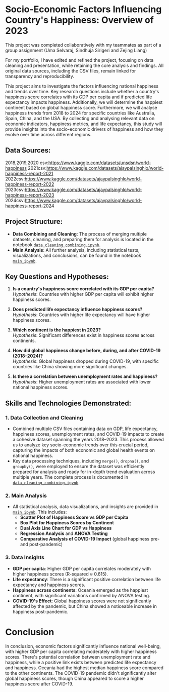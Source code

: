 # Socio-Economic Factors Influencing Country's Happiness: Overview of 2023

This project was completed collaboratively with my teammates as part of a group assignment (Uma Selvaraj, Sindhuja Sirigeri and Zejing Liang)

For my portfolio, I have edited and refined the project, focusing on data cleaning and presentation, while retaining the core analysis and findings. All original data sources, including the CSV files, remain linked for transparency and reproducibility. 

This project aims to investigate the factors influencing national happiness and trends over time. Key research questions include whether a country's happiness score correlates with its GDP per capita and if predicted life expectancy impacts happiness. Additionally, we will determine the happiest continent based on global happiness score. Furthermore, we will analyse happiness trends from 2018 to 2024 for specific countries like Australia, Spain, China, and the USA. By collecting and analysing relevant data on economic indicators, happiness metrics, and life expectancy, this study will provide insights into the socio-economic drivers of happiness and how they evolve over time across different regions.



## Data Sources:

2018,2019,2020 csv:https://www.kaggle.com/datasets/unsdsn/world-happiness
2021csv:https://www.kaggle.com/datasets/ajaypalsinghlo/world-happiness-report-2021
2022csv:https://www.kaggle.com/datasets/ajaypalsinghlo/world-happiness-report-2022
2023csv:https://www.kaggle.com/datasets/ajaypalsinghlo/world-happiness-report-2023
2024csv:https://www.kaggle.com/datasets/ajaypalsinghlo/world-happiness-report-2024


## Project Structure:

- **Data Combining and Cleaning**: The process of merging multiple datasets, cleaning, and preparing them for analysis is located in the notebook [`data_cleaning_combining.ipynb`](link_to_notebook).
- **Main Analysis**: All further analysis, including statistical tests, visualizations, and conclusions, can be found in the notebook [`main_ipynb`](link_to_notebook).

## Key Questions and Hypotheses:
1. **Is a country's happiness score correlated with its GDP per capita?**  
   *Hypothesis*: Countries with higher GDP per capita will exhibit higher happiness scores.

2. **Does predicted life expectancy influence happiness scores?**  
   *Hypothesis*: Countries with higher life expectancy will have higher happiness scores.

3. **Which continent is the happiest in 2023?**  
   *Hypothesis*: Significant differences exist in happiness scores across continents.

4. **How did global happiness change before, during, and after COVID-19 (2018–2024)?**  
   *Hypothesis*: Global happiness dropped during COVID-19, with specific countries like China showing more significant changes.

5. **Is there a correlation between unemployment rates and happiness?**  
   *Hypothesis*: Higher unemployment rates are associated with lower national happiness scores.

## Skills and Technologies Demonstrated:

### 1. **Data Collection and Cleaning**  
   - Combined multiple CSV files containing data on GDP, life expectancy, happiness scores, unemployment rates, and COVID-19 impacts to create a cohesive dataset spanning the years 2018–2023. This process allowed us to analyze key socio-economic trends over this crucial period, capturing the impacts of both economic and global health events on national happiness.
   - Key data processing techniques, including `merge()`, `dropna()`, and `groupby()`, were employed to ensure the dataset was efficiently prepared for analysis and ready for in-depth trend evaluation across multiple years. The complete process is documented in [`data_cleaning_combining.ipynb`](link_to_notebook).


### 2. **Main Analysis**
   - All statistical analysis, data visualizations, and insights are provided in [`main.ipynb`](link_to_notebook). This includes:
     - **Scatter Plot of Happiness Score vs GDP per Capita**
     - **Box Plot for Happiness Scores by Continent**
     - **Dual Axis Line Chart for GDP vs Happiness**
     - **Regression Analysis** and **ANOVA Testing**
     - **Comparative Analysis of COVID-19 Impact** (global happiness pre- and post-pandemic)

### 3. **Data Insights**
   - **GDP per capita**: Higher GDP per capita correlates moderately with higher happiness scores (R-squared ≈ 0.615).
   - **Life expectancy**: There is a significant positive correlation between life expectancy and happiness scores.
   - **Happiness across continents**: Oceania emerged as the happiest continent, with significant variations confirmed by ANOVA testing.
   - **COVID-19's Effect**: Global happiness scores were not significantly affected by the pandemic, but China showed a noticeable increase in happiness post-pandemic.


# Conclusion

In conclusion, economic factors significantly influence national well-being, with higher GDP per capita correlating moderately with higher happiness scores. There's potential correlation between unemployment rate and happiness, while a positive link exists between predicted life expectancy and happiness. Oceania had the highest median happiness score compared to the other continents. The COVID-19 pandemic didn't significantly alter global happiness scores, though China appeared to score a higher happiness score after COVID-19. 
